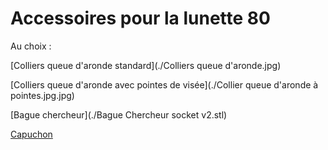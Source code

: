# Accessoires pour la lunette 80

Au choix :

[Colliers queue d'aronde standard](./Colliers queue d'aronde.jpg)

[Colliers queue d'aronde avec pointes de visée](./Collier queue d'aronde à pointes.jpg.jpg)

[Bague chercheur](./Bague Chercheur socket v2.stl)

[Capuchon](./capuchon100v3.jpg)

